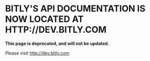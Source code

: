# BITLY'S API DOCUMENTATION IS NOW LOCATED AT HTTP://DEV.BITLY.COM #

**This page is deprecated, and will not be updated.**

Please visit http://dev.bitly.com
